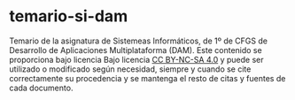 # temario-si-dam
Temario de la asignatura de Sistemeas Informáticos, de 1º de CFGS de Desarrollo de Aplicaciones Multiplataforma (DAM). Este contenido se proporciona bajo licencia Bajo licencia [CC BY-NC-SA 4.0](https://creativecommons.org/licenses/by-nc-sa/4.0/deed.es_ES) y puede ser utilizado o modificado según necesidad, siempre y cuando se cite correctamente su procedencia y se mantenga el resto de citas y fuentes de cada documento.
